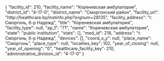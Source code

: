 {
    "facility_id": 210,
    "facility_name": "Кореневская амбулатория",
    "district_id": "4-17-0",
    "district_name": "Сморгонский район",
    "facility_url": "http:\/\/healthcare.by\/instinfo.php?orgnum=28135",
    "facility_address": "г. Сморгонь, б-р Надежд",
    "title": "Кореневская амбулатория",
    "facility_type": null,
    "ap_1": "71",
    "name": "Кореневская амбулатория",
    "state": "public institution",
    "stats": [],
    "med_id": 218,
    "address": "г. Сморгонь, б-р Надежд",
    "devices": [],
    "coord_x_y": null,
    "place_name": "Сморгонь",
    "place_type": null,
    "localties_key": 102,
    "year_of_closing": null,
    "year_of_opening": "0",
    "healthcare_facility_key": 210,
    "administrative_division_id": "4-17-0"
}